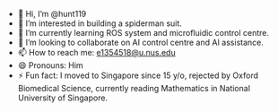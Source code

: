 - 👋 Hi, I’m @hunt119
- 👀 I’m interested in building a spiderman suit.
- 🌱 I’m currently learning ROS system and microfluidic control centre.
- 💞️ I’m looking to collaborate on AI control centre and AI assistance.
- 📫 How to reach me: e1354518@u.nus.edu
- 😄 Pronouns: Him
- ⚡ Fun fact: I moved to Singapore since 15 y/o, rejected by Oxford Biomedical Science, currently reading Mathematics in National University of Singapore.

<!---
hunt119/hunt119 is a ✨ special ✨ repository because its `README.md` (this file) appears on your GitHub profile.
You can click the Preview link to take a look at your changes.
--->
